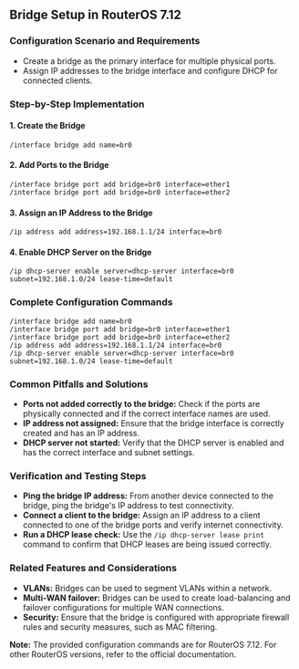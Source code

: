 ## Bridge Setup in RouterOS 7.12

### Configuration Scenario and Requirements

* Create a bridge as the primary interface for multiple physical ports.
* Assign IP addresses to the bridge interface and configure DHCP for connected clients.

### Step-by-Step Implementation

#### 1. Create the Bridge

```
/interface bridge add name=br0
```

#### 2. Add Ports to the Bridge

```
/interface bridge port add bridge=br0 interface=ether1
/interface bridge port add bridge=br0 interface=ether2
```

#### 3. Assign an IP Address to the Bridge

```
/ip address add address=192.168.1.1/24 interface=br0
```

#### 4. Enable DHCP Server on the Bridge

```
/ip dhcp-server enable server=dhcp-server interface=br0 subnet=192.168.1.0/24 lease-time=default
```

### Complete Configuration Commands

```
/interface bridge add name=br0
/interface bridge port add bridge=br0 interface=ether1
/interface bridge port add bridge=br0 interface=ether2
/ip address add address=192.168.1.1/24 interface=br0
/ip dhcp-server enable server=dhcp-server interface=br0 subnet=192.168.1.0/24 lease-time=default
```

### Common Pitfalls and Solutions

* **Ports not added correctly to the bridge:** Check if the ports are physically connected and if the correct interface names are used.
* **IP address not assigned:** Ensure that the bridge interface is correctly created and has an IP address.
* **DHCP server not started:** Verify that the DHCP server is enabled and has the correct interface and subnet settings.

### Verification and Testing Steps

* **Ping the bridge IP address:** From another device connected to the bridge, ping the bridge's IP address to test connectivity.
* **Connect a client to the bridge:** Assign an IP address to a client connected to one of the bridge ports and verify internet connectivity.
* **Run a DHCP lease check:** Use the `/ip dhcp-server lease print` command to confirm that DHCP leases are being issued correctly.

### Related Features and Considerations

* **VLANs:** Bridges can be used to segment VLANs within a network.
* **Multi-WAN failover:** Bridges can be used to create load-balancing and failover configurations for multiple WAN connections.
* **Security:** Ensure that the bridge is configured with appropriate firewall rules and security measures, such as MAC filtering.

**Note:** The provided configuration commands are for RouterOS 7.12. For other RouterOS versions, refer to the official documentation.